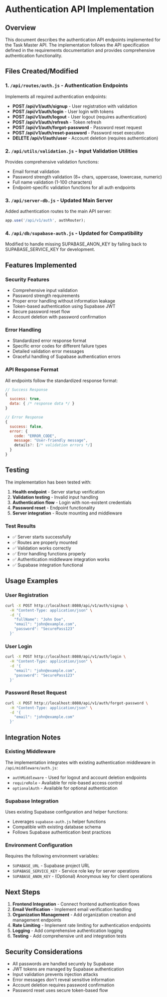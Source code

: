 # Authentication API Implementation

## Overview

This document describes the authentication API endpoints implemented for the Task Master API. The implementation follows the API specification defined in the requirements documentation and provides comprehensive authentication functionality.

## Files Created/Modified

### 1. `/api/routes/auth.js` - Authentication Endpoints

Implements all required authentication endpoints:

- **POST /api/v1/auth/signup** - User registration with validation
- **POST /api/v1/auth/login** - User login with tokens
- **POST /api/v1/auth/logout** - User logout (requires authentication)
- **POST /api/v1/auth/refresh** - Token refresh
- **POST /api/v1/auth/forgot-password** - Password reset request
- **POST /api/v1/auth/reset-password** - Password reset execution
- **DELETE /api/v1/auth/user** - Account deletion (requires authentication)

### 2. `/api/utils/validation.js` - Input Validation Utilities

Provides comprehensive validation functions:

- Email format validation
- Password strength validation (8+ chars, uppercase, lowercase, numeric)
- Full name validation (1-100 characters)
- Endpoint-specific validation functions for all auth endpoints

### 3. `/api/server-db.js` - Updated Main Server

Added authentication routes to the main API server:

```javascript
app.use('/api/v1/auth', authRouter);
```

### 4. `/api/db/supabase-auth.js` - Updated for Compatibility

Modified to handle missing SUPABASE_ANON_KEY by falling back to SUPABASE_SERVICE_KEY for development.

## Features Implemented

### Security Features
- Comprehensive input validation
- Password strength requirements
- Proper error handling without information leakage
- Token-based authentication using Supabase JWT
- Secure password reset flow
- Account deletion with password confirmation

### Error Handling
- Standardized error response format
- Specific error codes for different failure types
- Detailed validation error messages
- Graceful handling of Supabase authentication errors

### API Response Format
All endpoints follow the standardized response format:

```javascript
// Success Response
{
  success: true,
  data: { /* response data */ }
}

// Error Response
{
  success: false,
  error: {
    code: "ERROR_CODE",
    message: "User-friendly message",
    details?: [/* validation errors */]
  }
}
```

## Testing

The implementation has been tested with:

1. **Health endpoint** - Server startup verification
2. **Validation testing** - Invalid input handling
3. **Authentication flow** - Login with non-existent credentials
4. **Password reset** - Endpoint functionality
5. **Server integration** - Route mounting and middleware

### Test Results
- ✅ Server starts successfully
- ✅ Routes are properly mounted
- ✅ Validation works correctly
- ✅ Error handling functions properly
- ✅ Authentication middleware integration works
- ✅ Supabase integration functional

## Usage Examples

### User Registration
```bash
curl -X POST http://localhost:8080/api/v1/auth/signup \
  -H "Content-Type: application/json" \
  -d '{
    "fullName": "John Doe",
    "email": "john@example.com",
    "password": "SecurePass123"
  }'
```

### User Login
```bash
curl -X POST http://localhost:8080/api/v1/auth/login \
  -H "Content-Type: application/json" \
  -d '{
    "email": "john@example.com",
    "password": "SecurePass123"
  }'
```

### Password Reset Request
```bash
curl -X POST http://localhost:8080/api/v1/auth/forgot-password \
  -H "Content-Type: application/json" \
  -d '{
    "email": "john@example.com"
  }'
```

## Integration Notes

### Existing Middleware
The implementation integrates with existing authentication middleware in `/api/middleware/auth.js`:

- `authMiddleware` - Used for logout and account deletion endpoints
- `requireRole` - Available for role-based access control
- `optionalAuth` - Available for optional authentication

### Supabase Integration
Uses existing Supabase configuration and helper functions:

- Leverages `supabase-auth.js` helper functions
- Compatible with existing database schema
- Follows Supabase authentication best practices

### Environment Configuration
Requires the following environment variables:
- `SUPABASE_URL` - Supabase project URL
- `SUPABASE_SERVICE_KEY` - Service role key for server operations
- `SUPABASE_ANON_KEY` - (Optional) Anonymous key for client operations

## Next Steps

1. **Frontend Integration** - Connect frontend authentication flows
2. **Email Verification** - Implement email verification handling
3. **Organization Management** - Add organization creation and management endpoints
4. **Rate Limiting** - Implement rate limiting for authentication endpoints
5. **Logging** - Add comprehensive authentication logging
6. **Testing** - Add comprehensive unit and integration tests

## Security Considerations

- All passwords are handled securely by Supabase
- JWT tokens are managed by Supabase authentication
- Input validation prevents injection attacks
- Error messages don't reveal sensitive information
- Account deletion requires password confirmation
- Password reset uses secure token-based flow